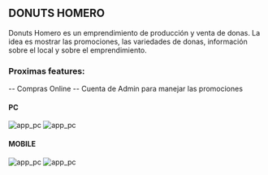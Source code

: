 ## DONUTS HOMERO

Donuts Homero es un emprendimiento de producción y venta de donas. La idea es mostrar las promociones, las variedades de donas, información sobre el local y sobre el emprendimiento.

### Proximas features:

-- Compras Online
-- Cuenta de Admin para manejar las promociones

#### PC
<img src="./readmeImgs/app_pc.png" alt="app_pc" />

<img src="./readmeImgs/app_home_pc.png" alt="app_pc" />

#### MOBILE

<img src="./readmeImgs/app_mobile.png" alt="app_pc" />

<img src="./readmeImgs/app_nav_mobile.png" alt="app_pc" />
